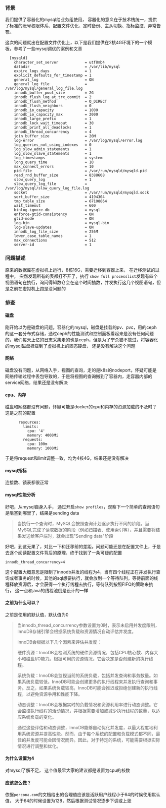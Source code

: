 ### 背景
我们提供了容器化的mysql给业务组使用， 容器化的意义在于技术栈统一，提供了标准的账号权限体系、配置文件优化、定时备份、主从切换、指标监控、异常告警。

这次的问题就出在配置文件优化上，以下是我们提供在2核4G环境下的一个模板，参考了一些mysql调优的案例和文章
```code
  [mysqld]
    character_set_server            = utf8mb4
    datadir                         = /var/lib/mysql
    expire_logs_days                = 1
    explicit_defaults_for_timestamp = 1
    general_log                     = ON
    general_log_file                = /var/log/mysql/general_log_file.log
    innodb_buffer_pool_size         = 2G
    innodb_flush_log_at_trx_commit  = 2
    innodb_flush_method             = O_DIRECT
    innodb_flush_neighbors          = 0
    innodb_io_capacity              = 1000
    innodb_io_capacity_max          = 2000
    innodb_large_prefix             = 1
    innodb_lock_wait_timeout        = 30
    innodb_print_all_deadlocks      = 1
    innodb_thread_concurrency       = 4
    join_buffer_size                = 20M
    log-error                       = /var/log/mysql/error.log
    log_queries_not_using_indexes   = 0
    log_slow_admin_statements       = 1
    log_slow_slave_statements       = 1
    log_timestamps                  = system
    long_query_time                 = 10
    max_connect_errors              = 10
    pid-file                        = /var/run/mysqld/mysqld.pid
    read_rnd_buffer_size            = 8388608
    slow_query_log                  = 1
    slow_query_log_file             = /var/log/mysql/slow_query_log_file.log
    socket                          = /var/run/mysqld/mysqld.sock
    sort_buffer_size                = 4194304
    tmp_table_size                  = 67108864
    wait_timeout                    = 600
    binlog-ignore-db                = mysql
    enforce-gtid-consistency        = ON
    gtid-mode                       = ON
    log-bin                         = mysql-bin
    log-slave-updates               = ON
    innodb_log_file_size            = 256M
    lower_case_table_names          = 1
    max_connections                 = 512
    server-id                       = 1
```
### 问题描述
原来的数据库在虚拟机上运行，8核16G，需要迁移到容器上来， 在迁移测试的过程中， 突然发现所有的表都打不开了，执行 ```show full processlist```发现有四个视图语句在执行，询问得知数仓会在这个时间抽数，并发执行这几个视图语句，但是之前在虚拟机上跑是没问题的
### 排查
#### 磁盘
刚开始以为是磁盘的问题，容器化的mysql，磁盘是挂载的pv、pvc，用的ceph的这一套分布式存储，通过ceph的性能测试和控制面板看起来是没有任何问题的，我们每天上亿的日志采集走的也是ceph，但是为了宁杀错不放过，将容器化的mysql磁盘挂载到了虚拟机上的固态硬盘， 还是没有解决这个问题
#### 网络
磁盘没有问题，从网络入手，视图的查询，走的是k8s的nodeport，怀疑可能是网络传输过程中丢包导致的，于是将视图的查询搬到了容器内，走容器内部的service网络，结果还是没有解决
#### cpu、内存
磁盘和网络都没有问题，怀疑可能是docker的cpu和内存的资源加载的不及时？这是之前的配置
```
      resources:
        limits:
          cpu: '4'
          memory: 4000Mi
        requests:
          cpu: 100m
          memory: 1000Mi
```
于是将request和limit调整一致，均为4核4G，结果还是没有解决
#### mysql指标
连接数、锁表都很正常
#### mysql性能分析
好吧，从mysql自身入手， 通过开启```show profiles```，观察下一个简单的查询语句是阻塞到哪里了，结果是sending data
> 当执行一个查询时，MySQL会按照查询计划逐步执行不同的阶段。当MySQL完成了读取数据的阶段（例如扫描表、使用索引等），并且需要将结果发送给客户端时，就会出现"Sending data"阶段

好吧，到这无果了，对比一下和迁移前的差距，问题可能还是在配置文件上，于是去逐个阅读配置文件背后的原理，终于找到了一条可疑的配置
```
innodb_thread_concurrency=4
```
这个配置大概意思是限制了innodb并发的线程为4，当有四个线程正在并发执行查询或者事务的时候，其他的sql想要执行，就会放到一个等待队列，等待前面的线程释放资源后，才会获得一个执行线程去执行，等待队列按照FIFO的策略来执行， 这一点和java的线程池倒是设计的一样
#### 之前为什么可以？
之前是使用的默认值，默认值为0
> 当innodb_thread_concurrency参数设置为0时，表示未启用并发度限制，InnoDB存储引擎会根据系统负载和资源情况自动评估并发度。
> 
> InnoDB会根据以下几个因素来评估并发度：
> 
> 硬件资源：InnoDB会检测系统的硬件资源情况，包括CPU核心数、内存大小和磁盘I/O能力。根据可用的资源情况，它会决定是否创建新的执行线程。
> 
> 系统负载：InnoDB会监视当前的系统负载，包括并发查询和事务数量。如果系统负载较低，InnoDB可能会创建更多的执行线程来并发执行查询和事务。反之，如果系统负载较高，InnoDB可能会推迟或拒绝创建新的执行线程，以避免资源争用和性能下降。
> 
> 动态调整：InnoDB会根据实时的负载情况和资源利用率进行动态调整。它会监控执行线程的活动情况，并根据需要增加或减少执行线程的数量，以适应系统负载的变化。
> 
> 通过这些评估和动态调整，InnoDB能够自动优化并发度，以最大程度地利用系统资源并提高性能。然而，由于每个系统的配置和负载模式都不同，最佳的并发度可能会因情况而异。因此，对于特定的系统，可能需要根据实际情况进行调整和优化。
#### 为什么设置为4
对mysql了解不足， 这个值最早大家的建议都是设置为cpu的核数
#### 应该怎么做？
依据```percona.com```的文档给出的合理值应该是活跃用户线程小于64的时候使用默认值， 大于64的时候设置为128，然后根据测试情况逐步下调或上涨
